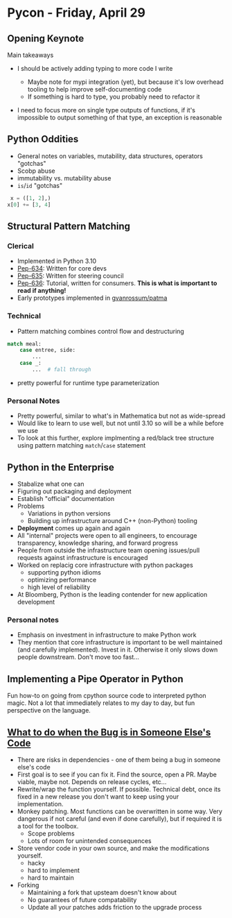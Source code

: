 # Pycon - Friday, April 29

## Opening Keynote

Main takeaways

- I should be actively adding typing to more code I write
  - Maybe note for mypi integration (yet), but because it's low overhead tooling to help improve self-documenting code
  - If something is hard to type, you probably need to refactor it

- I need to focus more on single type outputs of functions, if it's impossible to output something of that type, an exception is reasonable

## Python Oddities

- General notes on variables, mutability, data structures, operators "gotchas"
- Scobp abuse
- immutability vs. mutability abuse
- `is`/`id` "gotchas"

```python
 x = ([1, 2],)
x[0] += [3, 4]
```

## Structural Pattern Matching

### Clerical

- Implemented in Python 3.10
- [Pep-634](https://peps.python.org/pep-0634/): Written for core devs
- [Pep-635](https://peps.python.org/pep-0635/): Written for steering council
- [Pep-636](https://peps.python.org/pep-0636/): Tutorial, written for consumers. **This is what is important to read if anything!**
- Early prototypes implemented in [gvanrossum/patma](https://github.com/gvanrossum/patma)

### Technical

- Pattern matching combines control flow and destructuring

```python
match meal:
    case entree, side:
        ...
    case _:
        ...  # fall through
```

- pretty powerful for runtime type parameterization

### Personal Notes

- Pretty powerful, similar to what's in Mathematica but not as wide-spread
- Would like to learn to use well, but not until 3.10 so will be a while before we use
- To look at this further, explore implmenting a red/black tree structure using pattern matching `match`/`case` statement

## Python in the Enterprise

- Stabalize what one can
- Figuring out packaging and deployment
- Establish "official" documentation
- Problems
  - Variations in python versions
  - Building up infrastructure around C++ (non-Python) tooling
- **Deployment** comes up again and again
- All "internal" projects were open to all engineers, to encourage transparency, knowledge sharing, and forward progress
- People from outside the infrastructure team opening issues/pull requests against infrastructure is encouraged
- Worked on replacig core infrastructure with python packages
  - supporting python idioms
  - optimizing performance
  - high level of reliability
- At Bloomberg, Python is the leading contender for new application development

### Personal notes

- Emphasis on investment in infrastructure to make Python work
- They mention that core infrastructure is important to be well maintained (and carefully implemented). Invest in it. Otherwise it only slows down people downstream. Don't move too fast...

## Implementing a Pipe Operator in Python

Fun how-to on going from cpython source code to interpreted python magic. Not a lot that immediately relates to my day to day, but fun perspective on the language.

## [What to do when the Bug is in Someone Else's Code](https://pganssle-talks.github.io/pycon-us-2022-upstream-bugs/#/)

- There are risks in dependencies - one of them being a bug in someone else's code
- First goal is to see if you can fix it. Find the source, open a PR. Maybe viable, maybe not. Depends on release cycles, etc...
- Rewrite/wrap the function yourself. If possible. Technical debt, once its fixed in a new release you don't want to keep using your implementation.
- Monkey patching. Most functions can be overwritten in some way. Very dangerous if not careful (and even if done carefully), but if required it is a tool for the toolbox.
  - Scope problems
  - Lots of room for unintended consequences
- Store vendor code in your own source, and make the modifications yourself.
  - hacky
  - hard to implement
  - hard to maintain
- Forking
  - Maintaining a fork that upsteam doesn't know about
  - No guarantees of future compatability
  - Update all your patches adds friction to the upgrade process

